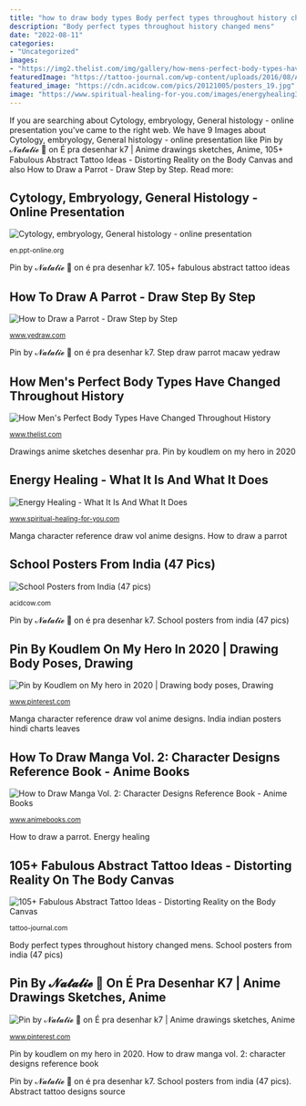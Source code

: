 ```yaml
---
title: "how to draw body types Body perfect types throughout history changed mens"
description: "Body perfect types throughout history changed mens"
date: "2022-08-11"
categories:
- "Uncategorized"
images:
- "https://img2.thelist.com/img/gallery/how-mens-perfect-body-types-have-changed-throughout-history/intro.jpg"
featuredImage: "https://tattoo-journal.com/wp-content/uploads/2016/08/Abstract-Tattoo_-35.jpg"
featured_image: "https://cdn.acidcow.com/pics/20121005/posters_19.jpg"
image: "https://www.spiritual-healing-for-you.com/images/energyhealing39427897f.jpg"
---
```


If you are searching about Cytology, embryology, General histology - online presentation you've came to the right web. We have 9 Images about Cytology, embryology, General histology - online presentation like Pin by 𝓝𝓪𝓽𝓪𝓵𝓲𝓮 🍂 on É pra desenhar k7 | Anime drawings sketches, Anime, 105+ Fabulous Abstract Tattoo Ideas - Distorting Reality on the Body Canvas and also How to Draw a Parrot - Draw Step by Step. Read more:

## Cytology, Embryology, General Histology - Online Presentation

![Cytology, embryology, General histology - online presentation](https://cf.ppt-online.org/files1/slide/t/tBXfcld3oZaePAmJx9IRy5Y6iHpGO270kgTV1CjWE/slide-17.jpg "Pin by 𝓝𝓪𝓽𝓪𝓵𝓲𝓮 🍂 on é pra desenhar k7")

<small>en.ppt-online.org</small>

Pin by 𝓝𝓪𝓽𝓪𝓵𝓲𝓮 🍂 on é pra desenhar k7. 105+ fabulous abstract tattoo ideas

## How To Draw A Parrot - Draw Step By Step

![How to Draw a Parrot - Draw Step by Step](https://www.yedraw.com/birds/macaw-4.jpg "Drawings anime sketches desenhar pra")

<small>www.yedraw.com</small>

Pin by 𝓝𝓪𝓽𝓪𝓵𝓲𝓮 🍂 on é pra desenhar k7. Step draw parrot macaw yedraw

## How Men&#039;s Perfect Body Types Have Changed Throughout History

![How Men&#039;s Perfect Body Types Have Changed Throughout History](https://img2.thelist.com/img/gallery/how-mens-perfect-body-types-have-changed-throughout-history/intro.jpg "Pin by koudlem on my hero in 2020")

<small>www.thelist.com</small>

Drawings anime sketches desenhar pra. Pin by koudlem on my hero in 2020

## Energy Healing - What It Is And What It Does

![Energy Healing - What It Is And What It Does](https://www.spiritual-healing-for-you.com/images/energyhealing39427897f.jpg "India indian posters hindi charts leaves")

<small>www.spiritual-healing-for-you.com</small>

Manga character reference draw vol anime designs. How to draw a parrot

## School Posters From India (47 Pics)

![School Posters from India (47 pics)](https://cdn.acidcow.com/pics/20121005/posters_19.jpg "How men&#039;s perfect body types have changed throughout history")

<small>acidcow.com</small>

Pin by 𝓝𝓪𝓽𝓪𝓵𝓲𝓮 🍂 on é pra desenhar k7. School posters from india (47 pics)

## Pin By Koudlem On My Hero In 2020 | Drawing Body Poses, Drawing

![Pin by Koudlem on My hero in 2020 | Drawing body poses, Drawing](https://i.pinimg.com/736x/94/b4/94/94b4941b3058ba82dbbe30b8d26f4f93.jpg "Manga character reference draw vol anime designs")

<small>www.pinterest.com</small>

Manga character reference draw vol anime designs. India indian posters hindi charts leaves

## How To Draw Manga Vol. 2: Character Designs Reference Book - Anime Books

![How to Draw Manga Vol. 2: Character Designs Reference Book - Anime Books](https://sep.yimg.com/ay/animebooks-com/how-to-draw-manga-vol-2-character-designs-reference-book-23.gif "Drawings anime sketches desenhar pra")

<small>www.animebooks.com</small>

How to draw a parrot. Energy healing

## 105+ Fabulous Abstract Tattoo Ideas - Distorting Reality On The Body Canvas

![105+ Fabulous Abstract Tattoo Ideas - Distorting Reality on the Body Canvas](https://tattoo-journal.com/wp-content/uploads/2016/08/Abstract-Tattoo_-35.jpg "Body perfect types throughout history changed mens")

<small>tattoo-journal.com</small>

Body perfect types throughout history changed mens. School posters from india (47 pics)

## Pin By 𝓝𝓪𝓽𝓪𝓵𝓲𝓮 🍂 On É Pra Desenhar K7 | Anime Drawings Sketches, Anime

![Pin by 𝓝𝓪𝓽𝓪𝓵𝓲𝓮 🍂 on É pra desenhar k7 | Anime drawings sketches, Anime](https://i.pinimg.com/736x/7e/e5/0a/7ee50a522a0e22013943e5ccb7f0fa62.jpg "Pin by koudlem on my hero in 2020")

<small>www.pinterest.com</small>

Pin by koudlem on my hero in 2020. How to draw manga vol. 2: character designs reference book

Pin by 𝓝𝓪𝓽𝓪𝓵𝓲𝓮 🍂 on é pra desenhar k7. School posters from india (47 pics). Abstract tattoo designs source
